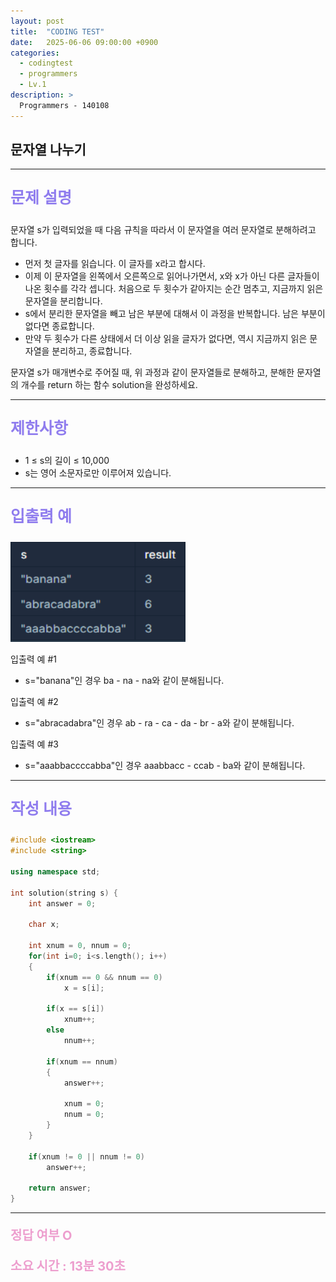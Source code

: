 ```yaml
---
layout: post
title:  "CODING TEST"
date:   2025-06-06 09:00:00 +0900
categories:
  - codingtest
  - programmers
  - Lv.1
description: >
  Programmers - 140108
---
```

## 문자열 나누기

---

<p style = "color:#8f7cee; font-size:25px; font-weight:bold">
문제 설명
</p>

문자열 s가 입력되었을 때 다음 규칙을 따라서 이 문자열을 여러 문자열로 분해하려고 합니다.

- 먼저 첫 글자를 읽습니다. 이 글자를 x라고 합시다.
- 이제 이 문자열을 왼쪽에서 오른쪽으로 읽어나가면서, x와 x가 아닌 다른 글자들이 나온 횟수를 각각 셉니다. 처음으로 두 횟수가 같아지는 순간 멈추고, 지금까지 읽은 문자열을 분리합니다.
- s에서 분리한 문자열을 빼고 남은 부분에 대해서 이 과정을 반복합니다. 남은 부분이 없다면 종료합니다.
- 만약 두 횟수가 다른 상태에서 더 이상 읽을 글자가 없다면, 역시 지금까지 읽은 문자열을 분리하고, 종료합니다.

문자열 s가 매개변수로 주어질 때, 위 과정과 같이 문자열들로 분해하고, 분해한 문자열의 개수를 return 하는 함수 solution을 완성하세요.

---

<p style = "color:#8f7cee; font-size:25px; font-weight:bold">
제한사항
</p>

- 1 ≤ s의 길이 ≤ 10,000
- s는 영어 소문자로만 이루어져 있습니다.

---

<p style = "color:#8f7cee; font-size:25px; font-weight:bold">
입출력 예 
</p>

<img src = "/assets/img/codingtest/140108.png" width = "280" height = "160">

입출력 예 #1
- s="banana"인 경우 ba - na - na와 같이 분해됩니다.

입출력 예 #2
- s="abracadabra"인 경우 ab - ra - ca - da - br - a와 같이 분해됩니다.

입출력 예 #3
- s="aaabbaccccabba"인 경우 aaabbacc - ccab - ba와 같이 분해됩니다.

---

<p style = "color:#8f7cee; font-size:25px; font-weight:bold">
작성 내용
</p>

```cpp
#include <iostream>
#include <string>

using namespace std;

int solution(string s) {
    int answer = 0;
    
    char x;
    
    int xnum = 0, nnum = 0;
    for(int i=0; i<s.length(); i++)
    {
        if(xnum == 0 && nnum == 0)
            x = s[i];
        
        if(x == s[i])
            xnum++;
        else
            nnum++;
        
        if(xnum == nnum)
        {
            answer++;
            
            xnum = 0;
            nnum = 0;
        }
    }
    
    if(xnum != 0 || nnum != 0)
        answer++;
    
    return answer;
}
```

---

<p style = "color:#ed9ece; font-size:20px; font-weight:bold">
정답 여부 O
</p>

<p style = "color:#ed9ece; font-size:20px; font-weight:bold">
소요 시간 : 13분 30초 
</p>
